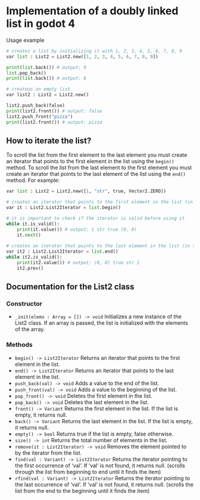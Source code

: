 # Implementation of a doubly linked list in godot 4

Usage example

```python
# creates a list by initializing it with 1, 2, 3, 4, 5, 6, 7, 8, 9
var list : List2 = List2.new([1, 2, 3, 4, 5, 6, 7, 8, 9])

print(list.back()) # output: 9
list.pop_back()
print(list.back()) # output: 8

# createas an empty list
var list2 : List2 = List2.new()

list2.push_back(false)
print(list2.front()) # output: false
list2.push_front("pizza")
print(list2.front()) # output: pizza
```

## How to iterate the list?
To scroll the list from the first element to the last element you must create an iterator that points to the first element in the list using the `begin()` method. To scroll the list from the last element to the first element you must create an iterator that points to the last element of the list using the `end()` method. 
For example:
```python
var list : List2 = List2.new([1, "str", true, Vector2.ZERO])

# creates an iterator that points to the first element in the list (in this case 1)
var it : List2.List2Iterator = list.begin()

# it is important to check if the iterator is valid before using it
while it.is_valid(): 
	print(it.value()) # output: 1 str true (0, 0)
	it.next()
	
# creates an iterator that points to the last element in the list (in this case Vector2.ZERO)
var it2 : List2.List2Iterator = list.end()
while it2.is_valid():
	print(it2.value()) # output: (0, 0) true str 1
	it2.prev()
```

## Documentation for the List2 class
### Constructor

- `_init(elems : Array = []) -> void` Initializes a new instance of the List2 class. If an array is passed, the list is initialized with the elements of the array.

### Methods

- `begin() -> List2Iterator` Returns an iterator that points to the first element in the list.
- `end() -> List2Iterator` Returns an iterator that points to the last element in the list.
- `push_back(val) -> void` Adds a value to the end of the list.
- `push_front(val) -> void` Adds a value to the beginning of the list.
- `pop_front() -> void` Deletes the first element in the list.
- `pop_back() -> void` Deletes the last element in the list.
- `front() -> Variant` Returns the first element in the list. If the list is empty, it returns null.
- `back() -> Variant` Returns the last element in the list. If the list is empty, it returns null.
- `empty() -> bool` Returns true if the list is empty, false otherwise.
- `size() -> int` Returns the total number of elements in the list.
- `remove(it : List2Iterator) -> void` Removes the element pointed to by the iterator from the list.
- `find(val : Variant) -> List2Iterator` Returns the iterator pointing to the first occurrence of ‘val’. If ‘val’ is not found, it returns null. (scrolls through the list from beginning to end until it finds the item)
- `rfind(val : Variant) -> List2Iterator` Returns the iterator pointing to the last occurrence of ‘val’. If ‘val’ is not found, it returns null. (scrolls the list from the end to the beginning until it finds the item)
